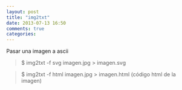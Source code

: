 ```yaml
---
layout: post
title: "img2txt"
date: 2013-07-13 16:50
comments: true
categories: 
---
```

Pasar una imagen a ascii 

>$ img2txt -f svg imagen.jpg > imagen.svg

>$ img2txt -f html imagen.jpg > imagen.html (código html de la imagen)

